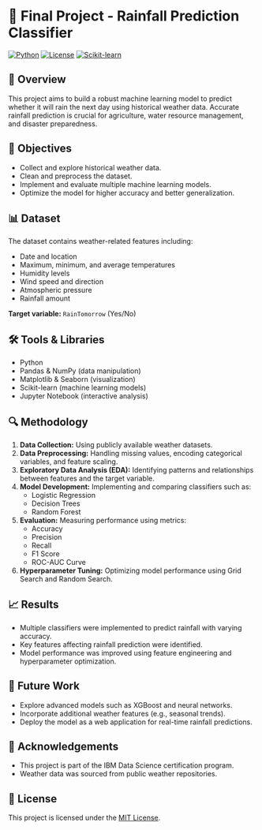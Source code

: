 # 📘 Final Project - Rainfall Prediction Classifier

[![Python](https://img.shields.io/badge/Python-3.11-blue)](https://www.python.org/)
[![License](https://img.shields.io/badge/License-MIT-green)](https://opensource.org/licenses/MIT)
[![Scikit-learn](https://img.shields.io/badge/Scikit--learn-1.3.2-orange)](https://scikit-learn.org/)

## 📝 Overview
This project aims to build a robust machine learning model to predict whether it will rain the next day using historical weather data. Accurate rainfall prediction is crucial for agriculture, water resource management, and disaster preparedness.

## 🎯 Objectives
- Collect and explore historical weather data.
- Clean and preprocess the dataset.
- Implement and evaluate multiple machine learning models.
- Optimize the model for higher accuracy and better generalization.

## 📊 Dataset
The dataset contains weather-related features including:
- Date and location
- Maximum, minimum, and average temperatures
- Humidity levels
- Wind speed and direction
- Atmospheric pressure
- Rainfall amount

**Target variable:** `RainTomorrow` (Yes/No)

## 🛠️ Tools & Libraries
- Python
- Pandas & NumPy (data manipulation)
- Matplotlib & Seaborn (visualization)
- Scikit-learn (machine learning models)
- Jupyter Notebook (interactive analysis)

## 🔍 Methodology
1. **Data Collection:** Using publicly available weather datasets.
2. **Data Preprocessing:** Handling missing values, encoding categorical variables, and feature scaling.
3. **Exploratory Data Analysis (EDA):** Identifying patterns and relationships between features and the target variable.
4. **Model Development:** Implementing and comparing classifiers such as:
   - Logistic Regression
   - Decision Trees
   - Random Forest
5. **Evaluation:** Measuring performance using metrics:
   - Accuracy
   - Precision
   - Recall
   - F1 Score
   - ROC-AUC Curve
6. **Hyperparameter Tuning:** Optimizing model performance using Grid Search and Random Search.

## 📈 Results
- Multiple classifiers were implemented to predict rainfall with varying accuracy.
- Key features affecting rainfall prediction were identified.
- Model performance was improved using feature engineering and hyperparameter optimization.

## 🔮 Future Work
- Explore advanced models such as XGBoost and neural networks.
- Incorporate additional weather features (e.g., seasonal trends).
- Deploy the model as a web application for real-time rainfall predictions.

## 🙏 Acknowledgements
- This project is part of the IBM Data Science certification program.
- Weather data was sourced from public weather repositories.

## 📄 License
This project is licensed under the [MIT License](https://opensource.org/licenses/MIT).
